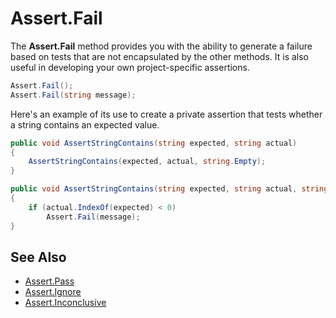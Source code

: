# Assert.Fail

The **Assert.Fail** method provides you with the ability to generate a failure based
on tests that are not encapsulated by the other methods. It is also useful in
developing your own project-specific assertions.

```csharp
Assert.Fail();
Assert.Fail(string message);

```

Here's an example of its use to create a private assertion that tests whether a
string contains an expected value.

```csharp
public void AssertStringContains(string expected, string actual)
{
    AssertStringContains(expected, actual, string.Empty);
}

public void AssertStringContains(string expected, string actual, string message)
{
    if (actual.IndexOf(expected) < 0)
        Assert.Fail(message);
}
```

## See Also

* [Assert.Pass](Assert.Pass.md)
* [Assert.Ignore](Assert.Ignore.md)
* [Assert.Inconclusive](Assert.Inconclusive.md)

